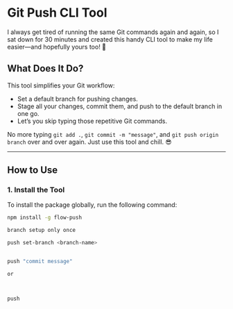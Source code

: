 # Git Push CLI Tool

I always get tired of running the same Git commands again and again, so I sat down for 30 minutes and created this handy CLI tool to make my life easier—and hopefully yours too! 🚀

## What Does It Do?
This tool simplifies your Git workflow:
- Set a default branch for pushing changes.
- Stage all your changes, commit them, and push to the default branch in one go.
- Let’s you skip typing those repetitive Git commands.

No more typing `git add .`, `git commit -m "message"`, and `git push origin branch` over and over again. Just use this tool and chill. 😎

---

## How to Use

### 1. Install the Tool

To install the package globally, run the following command:

```bash
npm install -g flow-push

branch setup only once

push set-branch <branch-name>


push "commit message"

or



push